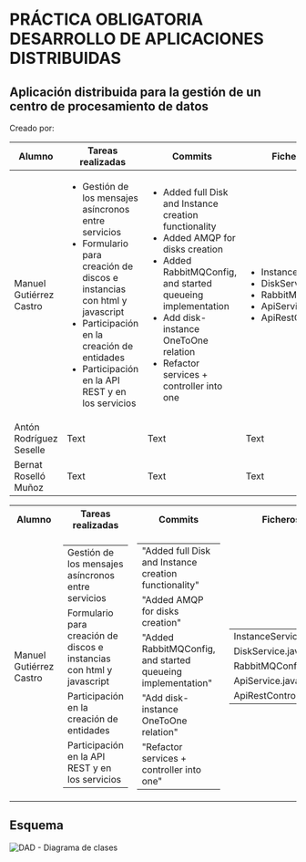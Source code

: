 # PRÁCTICA OBLIGATORIA DESARROLLO DE APLICACIONES DISTRIBUIDAS
## Aplicación distribuida para la gestión de un centro de procesamiento de datos
Creado por:

| Alumno | Tareas realizadas | Commits | Ficheros |
| ----------- | ----------- | ----------- | ----------- |
| Manuel Gutiérrez Castro | <ul><li>Gestión de los mensajes asíncronos entre servicios</li><li>Formulario para creación de discos e instancias con html y javascript</li><li>Participación en la creación de entidades</li><li>Participación en la API REST y en los servicios</li></ul> | <ul><li>Added full Disk and Instance creation functionality</li><li>Added AMQP for disks creation</li><li>Added RabbitMQConfig, and started queueing implementation</li><li>Add disk-instance OneToOne relation</li><li>Refactor services + controller into one</li></ul> | <ul><li>InstanceService</li><li>DiskService</li><li>RabbitMQConfig</li><li>ApiService</li><li>ApiRestController</li></ul> |
| Antón Rodríguez Seselle | Text | Text | Text |
| Bernat Roselló Muñoz | Text | Text | Text |

<table>
  <tbody>
    <tr>
      <th align="center">Alumno</th>
      <th align="center">Tareas realizadas</th>
      <th align="center">Commits</th>
      <th align="center">Ficheros</th>
    </tr>
    <tr>
      <td align="left">Manuel Gutiérrez Castro</td>
      <td align="left">
        <table>
          <tbody>
            <tr><td>Gestión de los mensajes asíncronos entre servicios</td></tr>
            <tr><td>Formulario para creación de discos e instancias con html y javascript</td></tr>
            <tr><td>Participación en la creación de entidades</td></tr>
            <tr><td>Participación en la API REST y en los servicios</td></tr>
          </tbody>
        </table>
      </td>
      <td align="left">
        <table>
          <tbody>
            <tr><td>"Added full Disk and Instance creation functionality"</td></tr>
            <tr><td>"Added AMQP for disks creation"</td></tr>
            <tr><td>"Added RabbitMQConfig, and started queueing implementation"</td></tr>
            <tr><td>"Add disk-instance OneToOne relation"</td></tr>
            <tr><td>"Refactor services + controller into one"</td></tr>
          </tbody>
        </table>
      </td>
      <td align="left">
        <table>
          <tbody>
            <tr><td>InstanceService.java</td></tr>
            <tr><td>DiskService.java</td></tr>
            <tr><td>RabbitMQConfig.java</td></tr>
            <tr><td>ApiService.java</td></tr>
            <tr><td>ApiRestController.java</td></tr>
          </tbody>
        </table>
      </td>
    </tr>
  </tbody>
</table>

## Esquema
![DAD - Diagrama de clases](https://github.com/user-attachments/assets/83a83b99-838c-41a8-8f55-94c74e873251)
